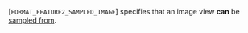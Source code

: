 [`FORMAT_FEATURE2_SAMPLED_IMAGE`] specifies that an image view
 **can**  be [sampled from](https://www.khronos.org/registry/vulkan/specs/1.3-extensions/html/vkspec.html#descriptorsets-sampledimage).